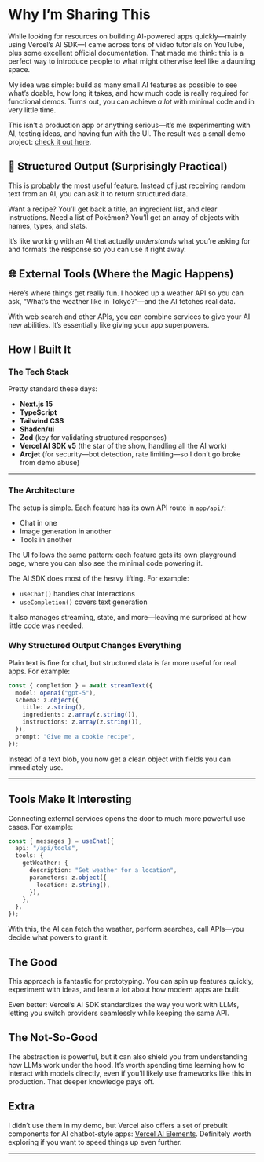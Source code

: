 # Why I’m Sharing This

While looking for resources on building AI-powered apps quickly—mainly using Vercel’s AI SDK—I came across tons of video tutorials on YouTube, plus some excellent official documentation. That made me think: this is a perfect way to introduce people to what might otherwise feel like a daunting space.

My idea was simple: build as many small AI features as possible to see what’s doable, how long it takes, and how much code is really required for functional demos. Turns out, you can achieve _a lot_ with minimal code and in very little time.

This isn’t a production app or anything serious—it’s me experimenting with AI, testing ideas, and having fun with the UI. The result was a small demo project: [check it out here](https://ai-sdk-demo-playground.vercel.app/).

## 🔧 Structured Output (Surprisingly Practical)

This is probably the most useful feature. Instead of just receiving random text from an AI, you can ask it to return structured data.

Want a recipe? You’ll get back a title, an ingredient list, and clear instructions. Need a list of Pokémon? You’ll get an array of objects with names, types, and stats.

It’s like working with an AI that actually _understands_ what you’re asking for and formats the response so you can use it right away.

## 🌐 External Tools (Where the Magic Happens)

Here’s where things get really fun. I hooked up a weather API so you can ask, “What’s the weather like in Tokyo?”—and the AI fetches real data.

With web search and other APIs, you can combine services to give your AI new abilities. It’s essentially like giving your app superpowers.

## How I Built It

### The Tech Stack

Pretty standard these days:

- **Next.js 15**
- **TypeScript**
- **Tailwind CSS**
- **Shadcn/ui**
- **Zod** (key for validating structured responses)
- **Vercel AI SDK v5** (the star of the show, handling all the AI work)
- **Arcjet** (for security—bot detection, rate limiting—so I don’t go broke from demo abuse)

---

### The Architecture

The setup is simple. Each feature has its own API route in `app/api/`:

- Chat in one
- Image generation in another
- Tools in another

The UI follows the same pattern: each feature gets its own playground page, where you can also see the minimal code powering it.

The AI SDK does most of the heavy lifting. For example:

- `useChat()` handles chat interactions
- `useCompletion()` covers text generation

It also manages streaming, state, and more—leaving me surprised at how little code was needed.

### Why Structured Output Changes Everything

Plain text is fine for chat, but structured data is far more useful for real apps. For example:

```typescript
const { completion } = await streamText({
  model: openai("gpt-5"),
  schema: z.object({
    title: z.string(),
    ingredients: z.array(z.string()),
    instructions: z.array(z.string()),
  }),
  prompt: "Give me a cookie recipe",
});
```

Instead of a text blob, you now get a clean object with fields you can immediately use.

---

## Tools Make It Interesting

Connecting external services opens the door to much more powerful use cases. For example:

```typescript
const { messages } = useChat({
  api: "/api/tools",
  tools: {
    getWeather: {
      description: "Get weather for a location",
      parameters: z.object({
        location: z.string(),
      }),
    },
  },
});
```

With this, the AI can fetch the weather, perform searches, call APIs—you decide what powers to grant it.

## The Good

This approach is fantastic for prototyping. You can spin up features quickly, experiment with ideas, and learn a lot about how modern apps are built.

Even better: Vercel’s AI SDK standardizes the way you work with LLMs, letting you switch providers seamlessly while keeping the same API.

## The Not-So-Good

The abstraction is powerful, but it can also shield you from understanding how LLMs work under the hood. It’s worth spending time learning how to interact with models directly, even if you’ll likely use frameworks like this in production. That deeper knowledge pays off.

## Extra

I didn’t use them in my demo, but Vercel also offers a set of prebuilt components for AI chatbot-style apps: [Vercel AI Elements](https://ai-sdk.dev/elements/overview). Definitely worth exploring if you want to speed things up even further.

---
